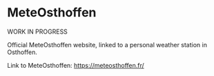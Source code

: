 # MeteOsthoffen

WORK IN PROGRESS  
  
Official MeteOsthoffen website, linked to a personal weather station in Osthoffen.  
  
Link to MeteOsthoffen: https://meteosthoffen.fr/